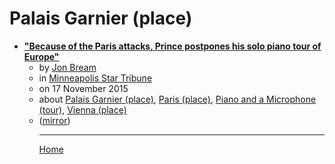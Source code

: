 # Palais Garnier (place)

 - [**"Because of the Paris attacks, Prince postpones his solo piano tour of Europe"**](https://www.startribune.com/because-of-the-paris-attacks-prince-postpones-his-solo-piano-tour-of-europe/350921721/)<ul><li>by [Jon Bream](../../../authors/jon-bream/index.md)</li><li>in [Minneapolis Star Tribune](https://www.startribune.com/)</li><li>on 17 November 2015</li><li>about [Palais Garnier (place)](../../../topics/place/palais-garnier/index.md), [Paris (place)](../../../topics/place/paris/index.md), [Piano and a Microphone (tour)](../../../topics/tour/piano-and-a-microphone/index.md), [Vienna (place)](../../../topics/place/vienna/index.md)</li><li>([mirror](https://web.archive.org/web/*/https://www.startribune.com/because-of-the-paris-attacks-prince-postpones-his-solo-piano-tour-of-europe/350921721/))</li><ul>

----

[Home](../index.md)
